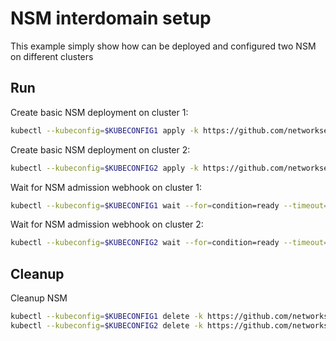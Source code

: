 # NSM interdomain setup


This example simply show how can be deployed and configured two NSM on different clusters

## Run

Create basic NSM deployment on cluster 1:

```bash
kubectl --kubeconfig=$KUBECONFIG1 apply -k https://github.com/networkservicemesh/deployments-k8s/examples/interdomain/nsm/cluster1?ref=a8a2a8404b4af4840b300d77face3dae4c4954dc
```

Create basic NSM deployment on cluster 2:

```bash
kubectl --kubeconfig=$KUBECONFIG2 apply -k https://github.com/networkservicemesh/deployments-k8s/examples/interdomain/nsm/cluster2?ref=a8a2a8404b4af4840b300d77face3dae4c4954dc
```

Wait for NSM admission webhook on cluster 1:

```bash
kubectl --kubeconfig=$KUBECONFIG1 wait --for=condition=ready --timeout=1m pod -n nsm-system -l app=admission-webhook-k8s
```

Wait for NSM admission webhook on cluster 2:

```bash
kubectl --kubeconfig=$KUBECONFIG2 wait --for=condition=ready --timeout=1m pod -n nsm-system -l app=admission-webhook-k8s
```

## Cleanup

Cleanup NSM
```bash
kubectl --kubeconfig=$KUBECONFIG1 delete -k https://github.com/networkservicemesh/deployments-k8s/examples/interdomain/nsm/cluster1?ref=a8a2a8404b4af4840b300d77face3dae4c4954dc
kubectl --kubeconfig=$KUBECONFIG2 delete -k https://github.com/networkservicemesh/deployments-k8s/examples/interdomain/nsm/cluster2?ref=a8a2a8404b4af4840b300d77face3dae4c4954dc
```
